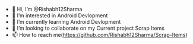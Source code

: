 - 👋 Hi, I’m @Rishabh12Sharma
- 👀 I’m interested in Android Devlopment
- 🌱 I’m currently learning Android Devlopment
- 💞️ I’m looking to collaborate on my Current project Scrap Items
- 📫 How to reach me(https://github.com/Rishabh12Sharma/Scrap-Items)
